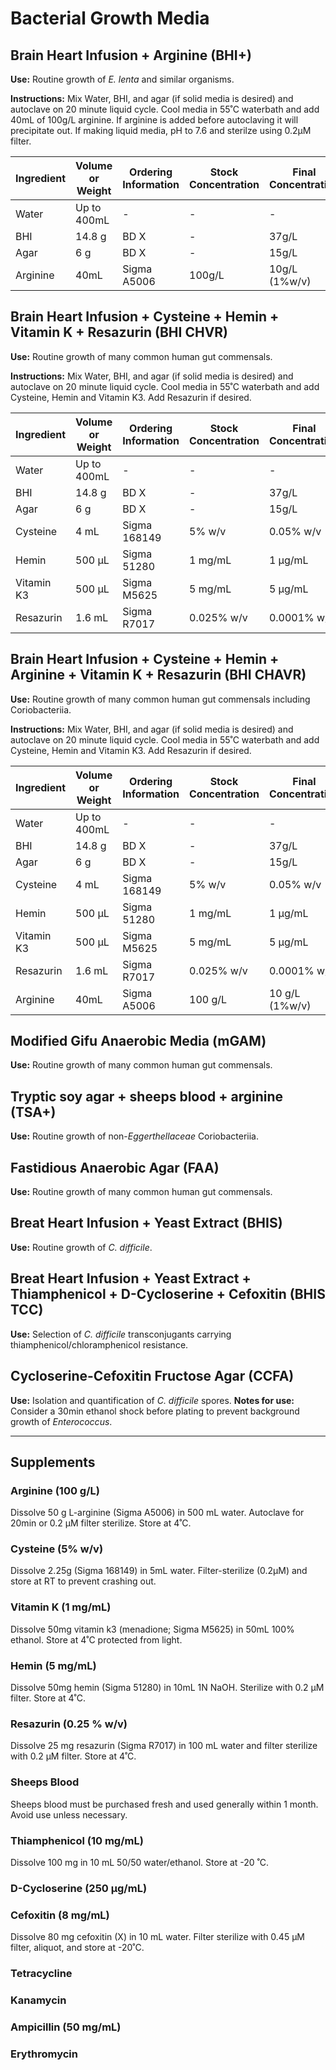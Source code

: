 # Bacterial Growth Media

## Brain Heart Infusion + Arginine (BHI+)
**Use:** Routine growth of *E. lenta* and similar organisms.

**Instructions:** Mix Water, BHI, and agar (if solid media is desired) and autoclave on 20 minute liquid cycle. Cool media in 55˚C waterbath and add 40mL of 100g/L arginine. If arginine is added before autoclaving it will precipitate out. If making liquid media, pH to 7.6 and sterilze using 0.2µM filter.

|Ingredient|Volume or Weight|Ordering Information|Stock Concentration|Final Concentration|
|----------|----------------|--------------------|-------------------|-------------------|
|Water|Up to 400mL|-|-|-|-|
|BHI|14.8 g|BD X|-|37g/L|
|Agar|6 g|BD X|-|15g/L|
|Arginine|40mL|Sigma A5006|100g/L|10g/L (1%w/v)|




## Brain Heart Infusion + Cysteine + Hemin + Vitamin K + Resazurin (BHI CHVR)
**Use:** Routine growth of many common human gut commensals.

**Instructions:** Mix Water, BHI, and agar (if solid media is desired) and autoclave on 20 minute liquid cycle. Cool media in 55˚C waterbath and add Cysteine, Hemin and Vitamin K3. Add Resazurin if desired.


|Ingredient|Volume or Weight|Ordering Information|Stock Concentration|Final Concentration|
|----------|----------------|--------------------|-------------------|-------------------|
| Water | Up to 400mL |-|-|-|-|
| BHI | 14.8 g | BD X |-| 37g/L |
| Agar | 6 g | BD X |-| 15g/L |
| Cysteine | 4 mL | Sigma 168149 | 5% w/v | 0.05% w/v|
| Hemin | 500 µL | Sigma 51280 | 1 mg/mL | 1 µg/mL |
| Vitamin K3 | 500 µL | Sigma M5625 | 5 mg/mL | 5 µg/mL |
| Resazurin | 1.6 mL | Sigma R7017 |0.025% w/v | 0.0001% w/v |





## Brain Heart Infusion + Cysteine + Hemin + Arginine + Vitamin K + Resazurin (BHI CHAVR)
**Use:** Routine growth of many common human gut commensals including Coriobacteriia.

**Instructions:** Mix Water, BHI, and agar (if solid media is desired) and autoclave on 20 minute liquid cycle. Cool media in 55˚C waterbath and add Cysteine, Hemin and Vitamin K3. Add Resazurin if desired.

|Ingredient|Volume or Weight|Ordering Information|Stock Concentration|Final Concentration|
|----------|----------------|--------------------|-------------------|-------------------|
| Water | Up to 400mL |-|-|-|-|
| BHI | 14.8 g | BD X |-| 37g/L |
| Agar | 6 g | BD X |-| 15g/L |
| Cysteine | 4 mL | Sigma 168149 | 5% w/v | 0.05% w/v|
| Hemin | 500 µL | Sigma 51280 | 1 mg/mL | 1 µg/mL |
| Vitamin K3 | 500 µL | Sigma M5625 | 5 mg/mL | 5 µg/mL |
| Resazurin | 1.6 mL | Sigma R7017 |0.025% w/v | 0.0001% w/v |
| Arginine | 40mL | Sigma A5006 | 100 g/L | 10 g/L (1%w/v) |


## Modified Gifu Anaerobic Media (mGAM)
**Use:** Routine growth of many common human gut commensals.


## Tryptic soy agar + sheeps blood + arginine (TSA+)
**Use:** Routine growth of non-*Eggerthellaceae* Coriobacteriia.

## Fastidious Anaerobic Agar (FAA)
**Use:** Routine growth of many common human gut commensals.

## Breat Heart Infusion + Yeast Extract (BHIS)
**Use:** Routine growth of *C. difficile*.

## Breat Heart Infusion + Yeast Extract + Thiamphenicol + D-Cycloserine + Cefoxitin (BHIS TCC)
**Use:** Selection of *C. difficile* transconjugants carrying thiamphenicol/chloramphenicol resistance.

## Cycloserine-Cefoxitin Fructose Agar (CCFA)
**Use:** Isolation and quantification of *C. difficile* spores.
**Notes for use:** Consider a 30min ethanol shock before plating to prevent background growth of *Enterococcus*.

***

## Supplements

### Arginine (100 g/L)
Dissolve 50 g L-arginine (Sigma A5006) in 500 mL water. Autoclave for 20min or 0.2 µM filter sterilize. Store at 4˚C.

### Cysteine (5% w/v)
Dissolve 2.25g (Sigma 168149) in 5mL water. Filter-sterilize (0.2µM) and store at RT to prevent crashing out.

### Vitamin K (1 mg/mL)
Dissolve 50mg vitamin k3 (menadione; Sigma M5625) in 50mL 100% ethanol. Store at 4˚C protected from light.

### Hemin (5 mg/mL)
Dissolve 50mg hemin (Sigma 51280) in 10mL 1N NaOH. Sterilize with 0.2 µM filter. Store at 4˚C.

### Resazurin (0.25 % w/v)
Dissolve 25 mg resazurin (Sigma R7017) in 100 mL water and filter sterilize with 0.2 µM filter. Store at 4˚C.

### Sheeps Blood
Sheeps blood must be purchased fresh and used generally within 1 month. Avoid use unless necessary.

### Thiamphenicol (10 mg/mL)
Dissolve 100 mg in 10 mL 50/50 water/ethanol. Store at -20 ˚C.

### D-Cycloserine (250 µg/mL)

### Cefoxitin (8 mg/mL)
Dissolve 80 mg cefoxitin (X) in 10 mL water. Filter sterilize with 0.45 µM filter, aliquot, and store at -20˚C.

### Tetracycline

### Kanamycin

### Ampicillin (50 mg/mL)

### Erythromycin

